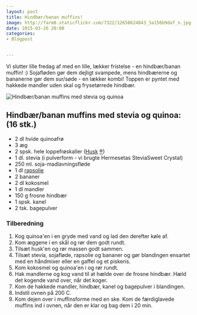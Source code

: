 ```yaml
---
layout: post
title: Hindbær/banan muffins!
image: http://farm8.staticflickr.com/7322/12658624843_3a156b9daf_n.jpg
date: 2015-03-26 20:00
categories:
- Blogpost


---
```



Vi slutter lille fredag af med en lille, lækker fristelse - en hindbær/banan
muffin! :) Sojafløden gør dem dejligt svampede, mens hindbærerne og bananerne
gør dem sur/søde - en lækker kombi! Toppen er pyntet med hakkede mandler uden
skal og frysetørrede hindbær.

![Hindbær/banan muffins med stevia og quinoa](http://farm8.staticflickr.com/7322/12658624843_3a156b9daf.jpg)

## Hindbær/banan muffins med stevia og quinoa: (16 stk.)
- 2 dl hvide quinoafrø 
- 3 æg
- 2 spsk. hele loppefrøskaller ([Husk](http://www.husk.dk/) [®](http://www.husk.dk/))
- 1 dl. stevia (i pulverform - vi brugte Hermesetas SteviaSweet Crystal)
- 250 ml. soja-madlavningsfløde
- 1 dl [rapsolie](http://www.roedbakkegaard.dk/)
- 2 bananer
- 2 dl kokosmel
- 1 dl mandler
- 150 g frosne hindbær
- 1 spsk. kanel
- 2 tsk. bagepulver

### Tilberedning

1. Kog quinoa'en i en gryde med vand og lad den derefter køle af.
2. Kom æggene i en skål og rør dem godt rundt.
3. Tilsæt husk'en og rør massen godt sammen.
4. Tilsæt stevia, sojafløde, rapsolie og bananer og gør blandingen ensartet med
   en håndmixer eller en gaffel og et piskeris.
5. Kom kokosmel og quinoa'en i og rør rundt.
6. Hak mandlerne og kog vand til at hælde over de frosne hindbær. Hæld det
   kogende vand over, når det koger.
7. Kom de hakkede mandler, hindbær, kanel og bagepulver i blandingen.
8. Indstil ovnen på 200 C.
9. Kom dejen over i muffinsforme med en ske. Kom de færdiglavede muffins ind i
   ovnen, når den er klar og bag dem i 20 min.










